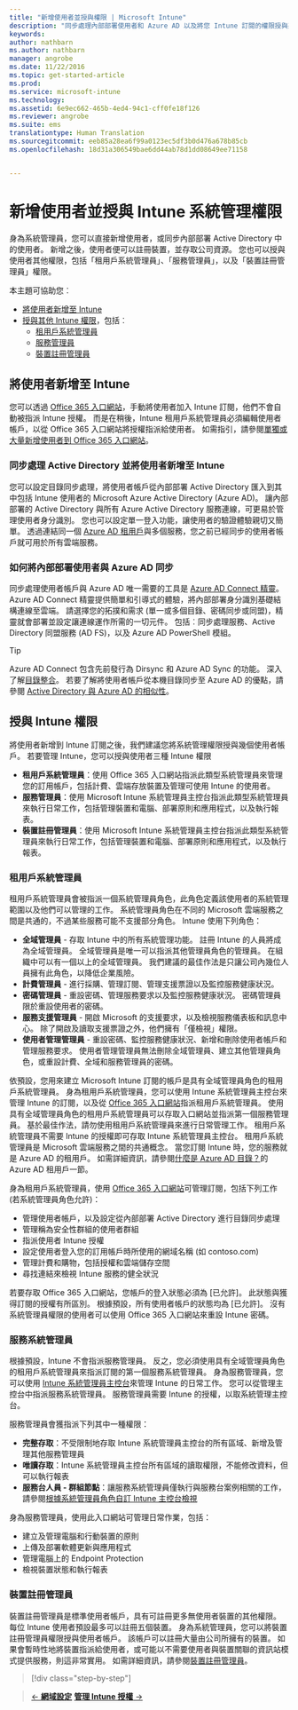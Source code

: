 ```yaml
---
title: "新增使用者並授與權限 | Microsoft Intune"
description: "同步處理內部部署使用者和 Azure AD 以及將您 Intune 訂閱的權限授與系統管理員"
keywords: 
author: nathbarn
ms.author: nathbarn
manager: angrobe
ms.date: 11/22/2016
ms.topic: get-started-article
ms.prod: 
ms.service: microsoft-intune
ms.technology: 
ms.assetid: 6e9ec662-465b-4ed4-94c1-cff0fe18f126
ms.reviewer: angrobe
ms.suite: ems
translationtype: Human Translation
ms.sourcegitcommit: eeb85a28ea6f99a0123ec5df3b0d476a678b85cb
ms.openlocfilehash: 18d31a306549bae6dd44ab78d1dd08649ee71158


---
```


# <a name="add-users-and-give-administrative-permission-to-intune"></a>新增使用者並授與 Intune 系統管理權限

身為系統管理員，您可以直接新增使用者，或同步內部部署 Active Directory 中的使用者。 新增之後，使用者便可以註冊裝置，並存取公司資源。 您也可以授與使用者其他權限，包括「租用戶系統管理員」、「服務管理員」，以及「裝置註冊管理員」權限。

本主題可協助您︰

- [將使用者新增至 Intune](#add-users-to-intune)
- [授與其他 Intune 權限](#grant-intune-permissions)，包括︰
  - [租用戶系統管理員](#tenant-administrator)
  - [服務管理員](#service-administrator)
  - [裝置註冊管理員](#device-enrollment-managers)

## <a name="add-users-to-intune"></a>將使用者新增至 Intune
您可以透過 [Office 365 入口網站](http://go.microsoft.com/fwlink/p/?LinkId=698854)，手動將使用者加入 Intune 訂閱，他們不會自動被指派 Intune 授權。 而是在稍後，Intune 租用戶系統管理員必須編輯使用者帳戶，以從 Office 365 入口網站將授權指派給使用者。 如需指引，請參閱[單獨或大量新增使用者到 Office 365 入口網站](https://support.office.com/article/Add-users-individually-or-in-bulk-to-Office-365-Admin-Help-1970f7d6-03b5-442f-b385-5880b9c256ec)。

### <a name="sync-active-directory-and-add-users-to-intune"></a>同步處理 Active Directory 並將使用者新增至 Intune
您可以設定目錄同步處理，將使用者帳戶從內部部署 Active Directory 匯入到其中包括 Intune 使用者的 Microsoft Azure Active Directory (Azure AD)。 讓內部部署的 Active Directory 與所有 Azure Active Directory 服務連線，可更易於管理使用者身分識別。 您也可以設定單一登入功能，讓使用者的驗證體驗親切又簡單。 透過連結同一個 [Azure AD 租用戶](https://azure.microsoft.com/documentation/articles/active-directory-aadconnect/)與多個服務，您之前已經同步的使用者帳戶就可用於所有雲端服務。

### <a name="how-to-sync-on-premises-users-with-azure-ad"></a>如何將內部部署使用者與 Azure AD 同步
同步處理使用者帳戶與 Azure AD 唯一需要的工具是 [Azure AD Connect 精靈](https://www.microsoft.com/download/details.aspx?id=47594)。 Azure AD Connect 精靈提供簡單和引導式的體驗，將內部部署身分識別基礎結構連線至雲端。  請選擇您的拓撲和需求 (單一或多個目錄、密碼同步或同盟)，精靈就會部署並設定讓連線運作所需的一切元件。 包括︰同步處理服務、Active Directory 同盟服務 (AD FS)，以及 Azure AD PowerShell 模組。

> [!TIP]
> Azure AD Connect 包含先前發行為 Dirsync 和 Azure AD Sync 的功能。 深入了解[目錄整合](http://technet.microsoft.com/library/jj573653.aspx)。 若要了解將使用者帳戶從本機目錄同步至 Azure AD 的優點，請參閱 [Active Directory 與 Azure AD 的相似性](http://technet.microsoft.com/library/dn518177.aspx)。

## <a name="grant-intune-permissions"></a>授與 Intune 權限

將使用者新增到 Intune 訂閱之後，我們建議您將系統管理權限授與幾個使用者帳戶。 若要管理 Intune，您可以授與使用者三種 Intune 權限
-   **租用戶系統管理員**：使用 Office 365 入口網站指派此類型系統管理員來管理您的訂用帳戶，包括計費、雲端存放裝置及管理可使用 Intune 的使用者。
-   **服務管理員**：使用 Microsoft Intune 系統管理員主控台指派此類型系統管理員來執行日常工作，包括管理裝置和電腦、部署原則和應用程式，以及執行報表。
-   **裝置註冊管理員**：使用 Microsoft Intune 系統管理員主控台指派此類型系統管理員來執行日常工作，包括管理裝置和電腦、部署原則和應用程式，以及執行報表。


### <a name="tenant-administrator"></a>租用戶系統管理員


租用戶系統管理員會被指派一個系統管理員角色，此角色定義該使用者的系統管理範圍以及他們可以管理的工作。 系統管理員角色在不同的 Microsoft 雲端服務之間是共通的，不過某些服務可能不支援部分角色。 Intune 使用下列角色：
- **全域管理員** - 存取 Intune 中的所有系統管理功能。 註冊 Intune 的人員將成為全域管理員。 全域管理員是唯一可以指派其他管理員角色的管理員。 在組織中可以有一個以上的全域管理員。 我們建議的最佳作法是只讓公司內幾位人員擁有此角色，以降低企業風險。
- **計費管理員** - 進行採購、管理訂閱、管理支援票證以及監控服務健康狀況。
- **密碼管理員** - 重設密碼、管理服務要求以及監控服務健康狀況。 密碼管理員限於重設使用者的密碼。
- **服務支援管理員** - 開啟 Microsoft 的支援要求，以及檢視服務儀表板和訊息中心。 除了開啟及讀取支援票證之外，他們擁有「僅檢視」權限。
- **使用者管理管理員** - 重設密碼、監控服務健康狀況、新增和刪除使用者帳戶和管理服務要求。 使用者管理管理員無法刪除全域管理員、建立其他管理員角色，或重設計費、全域和服務管理員的密碼。

依預設，您用來建立 Microsoft Intune 訂閱的帳戶是具有全域管理員角色的租用戶系統管理員。 身為租用戶系統管理員，您可以使用 Intune 系統管理員主控台來管理 Intune 的訂閱，以及從 [Office 365 入口網站](http://go.microsoft.com/fwlink/p/?LinkId=698854)指派租用戶系統管理員。 使用具有全域管理員角色的租用戶系統管理員可以存取入口網站並指派第一個服務管理員。 基於最佳作法，請勿使用租用戶系統管理員來進行日常管理工作。 租用戶系統管理員不需要 Intune 的授權即可存取 Intune 系統管理員主控台。 租用戶系統管理員是 Microsoft 雲端服務之間的共通概念。 當您訂閱 Intune 時，您的服務就是 Azure AD 的租用戶。 如需詳細資訊，請參閱[什麼是 Azure AD 目錄？](http://technet.microsoft.com/library/jj573650.aspx)的 Azure AD 租用戶一節。

身為租用戶系統管理員，使用 [Office 365 入口網站](http://go.microsoft.com/fwlink/p/?LinkId=698854)可管理訂閱，包括下列工作 (若系統管理員角色允許)：

- 管理使用者帳戶，以及設定從內部部署 Active Directory 進行目錄同步處理
- 管理稱為安全性群組的使用者群組
- 指派使用者 Intune 授權
- 設定使用者登入您的訂用帳戶時所使用的網域名稱 (如 contoso.com)
- 管理計費和購物，包括授權和雲端儲存空間
- 尋找連結來檢視 Intune 服務的健全狀況

若要存取 Office 365 入口網站，您帳戶的登入狀態必須為 [已允許]。 此狀態與獲得訂閱的授權有所區別。 根據預設，所有使用者帳戶的狀態均為 [已允許]。 沒有系統管理員權限的使用者可以使用 Office 365 入口網站來重設 Intune 密碼。

### <a name="service-administrator"></a>服務系統管理員

根據預設，Intune 不會指派服務管理員。 反之，您必須使用具有全域管理員角色的租用戶系統管理員來指派訂閱的第一個服務系統管理員。 身為服務管理員，您可以使用 [Intune 系統管理員主控台](https://manage.microsoft.com/)來管理 Intune 的日常工作。 您可以從管理主控台中指派服務系統管理員。 服務管理員需要 Intune 的授權，以取系統管理主控台。

服務管理員會獲指派下列其中一種權限：
- **完整存取**：不受限制地存取 Intune 系統管理員主控台的所有區域、新增及管理其他服務管理員
- **唯讀存取**：Intune 系統管理員主控台所有區域的讀取權限，不能修改資料，但可以執行報表
- **服務台人員 - 群組節點**：讓服務系統管理員僅執行與服務台案例相關的工作，請參閱[根據系統管理員角色自訂 Intune 主控台檢視](/intune/deploy-use/control-what-admins-can-see-in-the-microsoft-intune-admin-console)

身為服務管理員，使用此入口網站可管理日常作業，包括：

- 建立及管理電腦和行動裝置的原則
- 上傳及部署軟體更新與應用程式
- 管理電腦上的 Endpoint Protection
- 檢視裝置狀態和執行報表

### <a name="device-enrollment-managers"></a>裝置註冊管理員

裝置註冊管理員是標準使用者帳戶，具有可註冊更多無使用者裝置的其他權限。 每位 Intune 使用者預設最多可以註冊五個裝置。 身為系統管理員，您可以將裝置註冊管理員權限授與使用者帳戶。 該帳戶可以註冊大量由公司所擁有的裝置。 如果會暫時性地將裝置指派給使用者，或可能以不需要使用者與裝置關聯的資訊站模式提供服務，則這非常實用。 如需詳細資訊，請參閱[裝置註冊管理員](https://docs.microsoft.com/intune/deploy-use/enroll-corporate-owned-devices-with-the-device-enrollment-manager-in-microsoft-intune)。

>[!div class="step-by-step"]

>[&larr; **網域設定**](.\start-with-a-paid-subscription-to-microsoft-intune-step-2.md)     [**管理 Intune 授權** &rarr;](.\start-with-a-paid-subscription-to-microsoft-intune-step-4.md)  



<!--HONumber=Dec16_HO2-->


